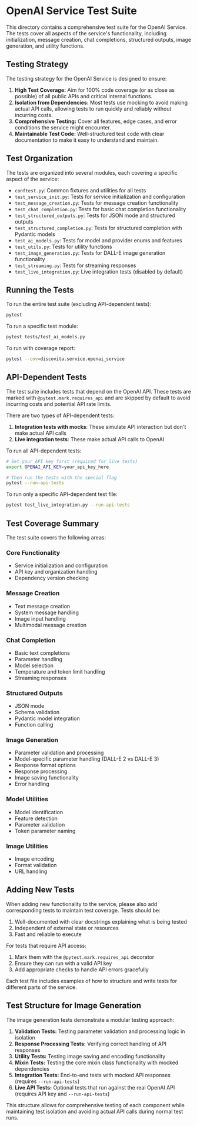 # OpenAI Service Test Suite

This directory contains a comprehensive test suite for the OpenAI Service. The tests cover all aspects of the service's functionality, including initialization, message creation, chat completions, structured outputs, image generation, and utility functions.

## Testing Strategy

The testing strategy for the OpenAI Service is designed to ensure:

1. **High Test Coverage:** Aim for 100% code coverage (or as close as possible) of all public APIs and critical internal functions.
2. **Isolation from Dependencies:** Most tests use mocking to avoid making actual API calls, allowing tests to run quickly and reliably without incurring costs.
3. **Comprehensive Testing:** Cover all features, edge cases, and error conditions the service might encounter.
4. **Maintainable Test Code:** Well-structured test code with clear documentation to make it easy to understand and maintain.

## Test Organization

The tests are organized into several modules, each covering a specific aspect of the service:

- `conftest.py`: Common fixtures and utilities for all tests
- `test_service_init.py`: Tests for service initialization and configuration
- `test_message_creation.py`: Tests for message creation functionality
- `test_chat_completion.py`: Tests for basic chat completion functionality
- `test_structured_outputs.py`: Tests for JSON mode and structured outputs
- `test_structured_completion.py`: Tests for structured completion with Pydantic models
- `test_ai_models.py`: Tests for model and provider enums and features
- `test_utils.py`: Tests for utility functions
- `test_image_generation.py`: Tests for DALL-E image generation functionality
- `test_streaming.py`: Tests for streaming responses
- `test_live_integration.py`: Live integration tests (disabled by default)

## Running the Tests

To run the entire test suite (excluding API-dependent tests):

```bash
pytest
```

To run a specific test module:

```bash
pytest tests/test_ai_models.py
```

To run with coverage report:

```bash
pytest --cov=discovita.service.openai_service
```

## API-Dependent Tests

The test suite includes tests that depend on the OpenAI API. These tests are marked with `@pytest.mark.requires_api` and are skipped by default to avoid incurring costs and potential API rate limits. 

There are two types of API-dependent tests:
1. **Integration tests with mocks**: These simulate API interaction but don't make actual API calls
2. **Live integration tests**: These make actual API calls to OpenAI

To run all API-dependent tests:

```bash
# Set your API key first (required for live tests)
export OPENAI_API_KEY=your_api_key_here

# Then run the tests with the special flag
pytest --run-api-tests
```

To run only a specific API-dependent test file:

```bash
pytest test_live_integration.py --run-api-tests
```

## Test Coverage Summary

The test suite covers the following areas:

### Core Functionality
- Service initialization and configuration
- API key and organization handling
- Dependency version checking

### Message Creation
- Text message creation
- System message handling
- Image input handling
- Multimodal message creation

### Chat Completion
- Basic text completions
- Parameter handling
- Model selection
- Temperature and token limit handling
- Streaming responses

### Structured Outputs
- JSON mode
- Schema validation
- Pydantic model integration
- Function calling

### Image Generation
- Parameter validation and processing
- Model-specific parameter handling (DALL-E 2 vs DALL-E 3)
- Response format options
- Response processing
- Image saving functionality
- Error handling

### Model Utilities
- Model identification
- Feature detection
- Parameter validation
- Token parameter naming

### Image Utilities
- Image encoding
- Format validation
- URL handling

## Adding New Tests

When adding new functionality to the service, please also add corresponding tests to maintain test coverage. Tests should be:

1. Well-documented with clear docstrings explaining what is being tested
2. Independent of external state or resources
3. Fast and reliable to execute

For tests that require API access:
1. Mark them with the `@pytest.mark.requires_api` decorator
2. Ensure they can run with a valid API key
3. Add appropriate checks to handle API errors gracefully

Each test file includes examples of how to structure and write tests for different parts of the service. 

## Test Structure for Image Generation

The image generation tests demonstrate a modular testing approach:

1. **Validation Tests:** Testing parameter validation and processing logic in isolation
2. **Response Processing Tests:** Verifying correct handling of API responses
3. **Utility Tests:** Testing image saving and encoding functionality
4. **Mixin Tests:** Testing the core mixin class functionality with mocked dependencies
5. **Integration Tests:** End-to-end tests with mocked API responses (requires `--run-api-tests`)
6. **Live API Tests:** Optional tests that run against the real OpenAI API (requires API key and `--run-api-tests`)

This structure allows for comprehensive testing of each component while maintaining test isolation and avoiding actual API calls during normal test runs. 